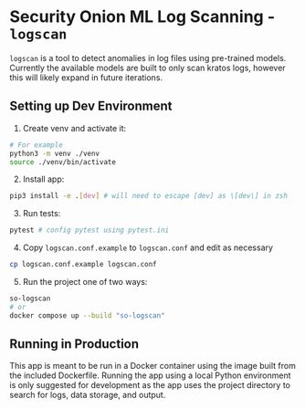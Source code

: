 # Security Onion ML Log Scanning - `logscan`

`logscan` is a tool to detect anomalies in log files using pre-trained models. Currently the available models are built to only scan kratos logs, however this will likely expand in future iterations.

## Setting up Dev Environment

1. Create venv and activate it:
```sh
# For example
python3 -m venv ./venv
source ./venv/bin/activate
```

2. Install app:
```sh
pip3 install -e .[dev] # will need to escape [dev] as \[dev\] in zsh
```

3. Run tests:
```sh
pytest # config pytest using pytest.ini
```

4. Copy `logscan.conf.example` to `logscan.conf` and edit as necessary
```sh
cp logscan.conf.example logscan.conf
```

5. Run the project one of two ways:
```sh
so-logscan
# or
docker compose up --build "so-logscan"
```

## Running in Production
  This app is meant to be run in a Docker container using the image built from the included Dockerfile. Running the app using a local Python  environment is only suggested for development as the app uses the project directory to search for logs, data storage, and output.
